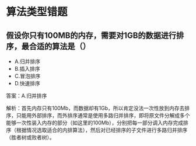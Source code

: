 # 算法类型错题

## 假设你只有100MB的内存，需要对1GB的数据进行排序，最合适的算法是（）
- A.归并排序
- B.插入排序
- C.冒泡排序
- D.快速排序

答案：A.归并排序

解析：首先内存只有100Mb，而数据却有1Gb，所以肯定没法一次性放到内存去排序，只能用外部排序，而外排序通常是使用多路归并排序，即将原文件分解成多个能够一次性装入内存的部分（如这里的100Mb），分别把每一部分调入内存完成排序（根据情况选取适合的内排算法），然后对已经排序的子文件进行多路归并排序（胜者树或败者树）。
